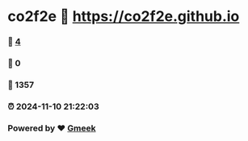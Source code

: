 # co2f2e :link: https://co2f2e.github.io 
### :page_facing_up: [4](https://co2f2e.github.io/tag.html) 
### :speech_balloon: 0 
### :hibiscus: 1357 
### :alarm_clock: 2024-11-10 21:22:03 
### Powered by :heart: [Gmeek](https://github.com/Meekdai/Gmeek)
